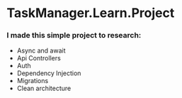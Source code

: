 # TaskManager.Learn.Project

### I made this simple project to research:
- Async and await
- Api Controllers
- Auth
- Dependency Injection
- Migrations
- Clean architecture  
     